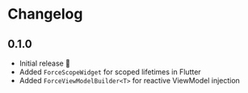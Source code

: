 # Changelog

## 0.1.0

- Initial release 🎉
- Added `ForceScopeWidget` for scoped lifetimes in Flutter
- Added `ForceViewModelBuilder<T>` for reactive ViewModel injection
